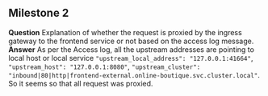 ## Milestone 2

**Question** Explanation of whether the request is proxied by the ingress gateway to the frontend service or not based on the access log message.   
**Answer** As per the Access log, all the upstream addresses are pointing to local host or local service `"upstream_local_address": "127.0.0.1:41664"`, `"upstream_host": "127.0.0.1:8080"`, `"upstream_cluster": "inbound|80|http|frontend-external.online-boutique.svc.cluster.local"`. So it seems so that all request was proxied.

